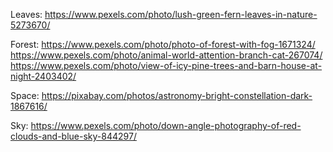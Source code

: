 Leaves:
https://www.pexels.com/photo/lush-green-fern-leaves-in-nature-5273670/

Forest:
https://www.pexels.com/photo/photo-of-forest-with-fog-1671324/
https://www.pexels.com/photo/animal-world-attention-branch-cat-267074/
https://www.pexels.com/photo/view-of-icy-pine-trees-and-barn-house-at-night-2403402/

Space: 
https://pixabay.com/photos/astronomy-bright-constellation-dark-1867616/

Sky:
https://www.pexels.com/photo/down-angle-photography-of-red-clouds-and-blue-sky-844297/